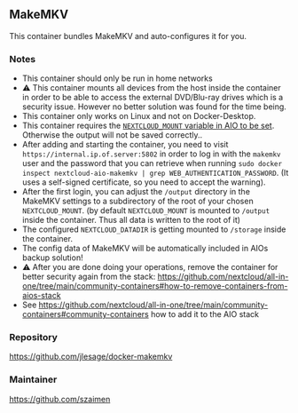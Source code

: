 ## MakeMKV
This container bundles MakeMKV and auto-configures it for you.

### Notes
- This container should only be run in home networks
- ⚠️ This container mounts all devices from the host inside the container in order to be able to access the external DVD/Blu-ray drives which is a security issue. However no better solution was found for the time being.
- This container only works on Linux and not on Docker-Desktop.
- This container requires the [`NEXTCLOUD_MOUNT` variable in AIO to be set](https://github.com/nextcloud/all-in-one?tab=readme-ov-file#how-to-allow-the-nextcloud-container-to-access-directories-on-the-host). Otherwise the output will not be saved correctly..
- After adding and starting the container, you need to visit `https://internal.ip.of.server:5802` in order to log in with the `makemkv` user and the password that you can retrieve when running `sudo docker inspect nextcloud-aio-makemkv | grep WEB_AUTHENTICATION_PASSWORD`. (It uses a self-signed certificate, so you need to accept the warning).
- After the first login, you can adjust the `/output` directory in the MakeMKV settings to a subdirectory of the root of your chosen `NEXTCLOUD_MOUNT`. (by default `NEXTCLOUD_MOUNT` is mounted to `/output` inside the container. Thus all data is written to the root of it)
- The configured `NEXTCLOUD_DATADIR` is getting mounted to `/storage` inside the container.
- The config data of MakeMKV will be automatically included in AIOs backup solution!
- ⚠️ After you are done doing your operations, remove the container for better security again from the stack: https://github.com/nextcloud/all-in-one/tree/main/community-containers#how-to-remove-containers-from-aios-stack
- See https://github.com/nextcloud/all-in-one/tree/main/community-containers#community-containers how to add it to the AIO stack

### Repository
https://github.com/jlesage/docker-makemkv

### Maintainer
https://github.com/szaimen
